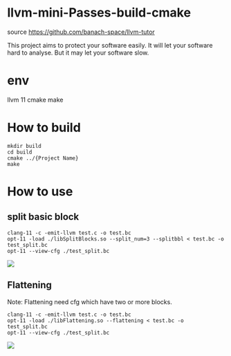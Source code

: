 llvm-mini-Passes-build-cmake
=========
source https://github.com/banach-space/llvm-tutor

This project aims to protect your software easily.
It will let your software hard to analyse. But it may let your software slow.

# env
llvm 11
cmake
make


# How to build
```
mkdir build
cd build
cmake ../{Project Name}
make
```


# How to use


## split basic block
```
clang-11 -c -emit-llvm test.c -o test.bc
opt-11 -load ./libSplitBlocks.so --split_num=3 --splitbbl < test.bc -o test_split.bc
opt-11 --view-cfg ./test_split.bc
```

![](https://github.com/lyciumlee/lyciumlee.github.io/blob/master/img/other_pics/1.png)

## Flattening
Note: Flattening need cfg which have two or more blocks.
```
clang-11 -c -emit-llvm test.c -o test.bc
opt-11 -load ./libFlattening.so --flattening < test.bc -o test_split.bc
opt-11 --view-cfg ./test_split.bc
```
![](https://github.com/lyciumlee/lyciumlee.github.io/blob/master/img/other_pics/2.png)
